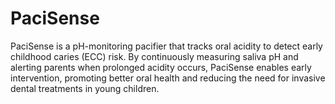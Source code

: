 # PaciSense
PaciSense is a pH-monitoring pacifier that tracks oral acidity to detect early childhood caries (ECC) risk. By continuously measuring saliva pH and alerting parents when prolonged acidity occurs, PaciSense enables early intervention, promoting better oral health and reducing the need for invasive dental treatments in young children.
